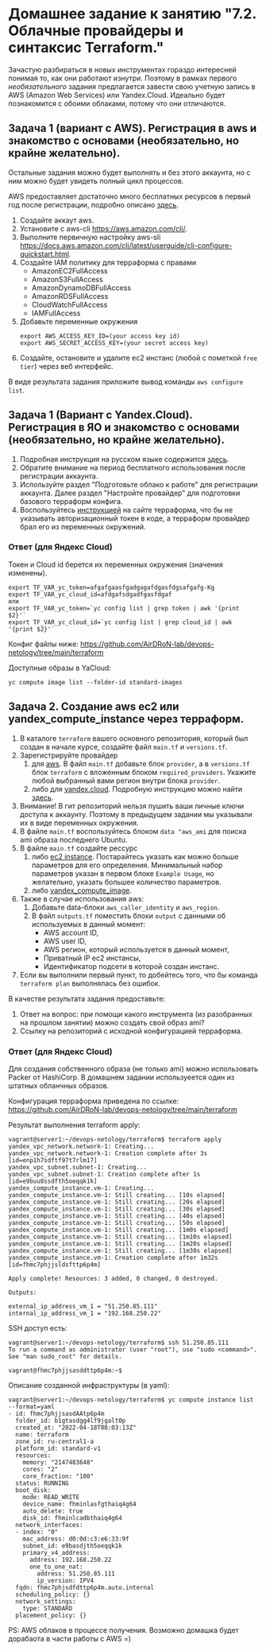 # Домашнее задание к занятию "7.2. Облачные провайдеры и синтаксис Terraform."

Зачастую разбираться в новых инструментах гораздо интересней понимая то, как они работают изнутри. 
Поэтому в рамках первого *необязательного* задания предлагается завести свою учетную запись в AWS (Amazon Web Services) или Yandex.Cloud.
Идеально будет познакомится с обоими облаками, потому что они отличаются. 

## Задача 1 (вариант с AWS). Регистрация в aws и знакомство с основами (необязательно, но крайне желательно).

Остальные задания можно будет выполнять и без этого аккаунта, но с ним можно будет увидеть полный цикл процессов. 

AWS предоставляет достаточно много бесплатных ресурсов в первый год после регистрации, подробно описано [здесь](https://aws.amazon.com/free/).
1. Создайте аккаут aws.
1. Установите c aws-cli https://aws.amazon.com/cli/.
1. Выполните первичную настройку aws-sli https://docs.aws.amazon.com/cli/latest/userguide/cli-configure-quickstart.html.
1. Создайте IAM политику для терраформа c правами
    * AmazonEC2FullAccess
    * AmazonS3FullAccess
    * AmazonDynamoDBFullAccess
    * AmazonRDSFullAccess
    * CloudWatchFullAccess
    * IAMFullAccess
1. Добавьте переменные окружения 
    ```
    export AWS_ACCESS_KEY_ID=(your access key id)
    export AWS_SECRET_ACCESS_KEY=(your secret access key)
    ```
1. Создайте, остановите и удалите ec2 инстанс (любой с пометкой `free tier`) через веб интерфейс. 

В виде результата задания приложите вывод команды `aws configure list`.

## Задача 1 (Вариант с Yandex.Cloud). Регистрация в ЯО и знакомство с основами (необязательно, но крайне желательно).

1. Подробная инструкция на русском языке содержится [здесь](https://cloud.yandex.ru/docs/solutions/infrastructure-management/terraform-quickstart).
2. Обратите внимание на период бесплатного использования после регистрации аккаунта. 
3. Используйте раздел "Подготовьте облако к работе" для регистрации аккаунта. Далее раздел "Настройте провайдер" для подготовки
базового терраформ конфига.
4. Воспользуйтесь [инструкцией](https://registry.terraform.io/providers/yandex-cloud/yandex/latest/docs) на сайте терраформа, что бы 
не указывать авторизационный токен в коде, а терраформ провайдер брал его из переменных окружений.

### Ответ (для Яндекс Cloud)

Токен и Cloud id берется их переменных окружения (значения изменены). 
```
export TF_VAR_yc_token=afgafgaasfgadgagafdgasfdgsafgafg-Kg 
export TF_VAR_yc_cloud_id=afdgafsdgadfgasfdgaf
или 
export TF_VAR_yc_token=`yc config list | grep token | awk '{print $2}'`
export TF_VAR_yc_cloud_id=`yc config list | grep cloud_id | awk '{print $2}'`
```
Конфиг файлы ниже:
https://github.com/AirDRoN-lab/devops-netology/tree/main/terraform

Доступные образы в YaCloud:
```
yc compute image list --folder-id standard-images
```

## Задача 2. Создание aws ec2 или yandex_compute_instance через терраформ. 

1. В каталоге `terraform` вашего основного репозитория, который был создан в начале курсе, создайте файл `main.tf` и `versions.tf`.
2. Зарегистрируйте провайдер 
   1. для [aws](https://registry.terraform.io/providers/hashicorp/aws/latest/docs). В файл `main.tf` добавьте
   блок `provider`, а в `versions.tf` блок `terraform` с вложенным блоком `required_providers`. Укажите любой выбранный вами регион 
   внутри блока `provider`.
   2. либо для [yandex.cloud](https://registry.terraform.io/providers/yandex-cloud/yandex/latest/docs). Подробную инструкцию можно найти 
   [здесь](https://cloud.yandex.ru/docs/solutions/infrastructure-management/terraform-quickstart).
3. Внимание! В гит репозиторий нельзя пушить ваши личные ключи доступа к аккаунту. Поэтому в предыдущем задании мы указывали
их в виде переменных окружения. 
4. В файле `main.tf` воспользуйтесь блоком `data "aws_ami` для поиска ami образа последнего Ubuntu.  
5. В файле `main.tf` создайте рессурс 
   1. либо [ec2 instance](https://registry.terraform.io/providers/hashicorp/aws/latest/docs/resources/instance).
   Постарайтесь указать как можно больше параметров для его определения. Минимальный набор параметров указан в первом блоке 
   `Example Usage`, но желательно, указать большее количество параметров.
   2. либо [yandex_compute_image](https://registry.terraform.io/providers/yandex-cloud/yandex/latest/docs/resources/compute_image).
6. Также в случае использования aws:
   1. Добавьте data-блоки `aws_caller_identity` и `aws_region`.
   2. В файл `outputs.tf` поместить блоки `output` с данными об используемых в данный момент: 
       * AWS account ID,
       * AWS user ID,
       * AWS регион, который используется в данный момент, 
       * Приватный IP ec2 инстансы,
       * Идентификатор подсети в которой создан инстанс.  
7. Если вы выполнили первый пункт, то добейтесь того, что бы команда `terraform plan` выполнялась без ошибок. 

В качестве результата задания предоставьте:
1. Ответ на вопрос: при помощи какого инструмента (из разобранных на прошлом занятии) можно создать свой образ ami?
1. Ссылку на репозиторий с исходной конфигурацией терраформа.  

### Ответ (для Яндекс Cloud)

   Для создания собственного образа (не только ami) можно использовать Packer от HashiCorp. В домашнем задании используеется один из штатных обланчных образов.
   
   Конфигурация терраформа приведена по ссылке:
 https://github.com/AirDRoN-lab/devops-netology/tree/main/terraform
 
   Результат выполнения terraform apply:

```
vagrant@server1:~/devops-netology/terraform$ terraform apply
yandex_vpc_network.network-1: Creating...
yandex_vpc_network.network-1: Creation complete after 3s [id=enp1h7sdftf97t7rlm17]
yandex_vpc_subnet.subnet-1: Creating...
yandex_vpc_subnet.subnet-1: Creation complete after 1s [id=e9buu8ssdfth5oeqqk1k]
yandex_compute_instance.vm-1: Creating...
yandex_compute_instance.vm-1: Still creating... [10s elapsed]
yandex_compute_instance.vm-1: Still creating... [20s elapsed]
yandex_compute_instance.vm-1: Still creating... [30s elapsed]
yandex_compute_instance.vm-1: Still creating... [40s elapsed]
yandex_compute_instance.vm-1: Still creating... [50s elapsed]
yandex_compute_instance.vm-1: Still creating... [1m0s elapsed]
yandex_compute_instance.vm-1: Still creating... [1m10s elapsed]
yandex_compute_instance.vm-1: Still creating... [1m20s elapsed]
yandex_compute_instance.vm-1: Still creating... [1m30s elapsed]
yandex_compute_instance.vm-1: Creation complete after 1m32s [id=fhmc7phjjsldsfttp6p4m]

Apply complete! Resources: 3 added, 0 changed, 0 destroyed.

Outputs:

external_ip_address_vm_1 = "51.250.85.111"
internal_ip_address_vm_1 = "192.168.250.22"
```
SSH доступ есть:
```
vagrant@server1:~/devops-netology/terraform$ ssh 51.250.85.111
To run a command as administrator (user "root"), use "sudo <command>".
See "man sudo_root" for details.

vagrant@fhmc7phjjsasddttp6p4m:~$ 

```
Описание созданной инфраструктуры (в yaml):
```
vagrant@server1:~/devops-netology/terraform$ yc compute instance list --format=yaml
- id: fhmc7phjjsasdAAtp6p4m
  folder_id: b1gtasdgg4lf9jgalt0p
  created_at: "2022-04-18T08:03:13Z"
  name: terraform
  zone_id: ru-central1-a
  platform_id: standard-v1
  resources:
    memory: "2147483648"
    cores: "2"
    core_fraction: "100"
  status: RUNNING
  boot_disk:
    mode: READ_WRITE
    device_name: fhminlasfgthaiq4g64
    auto_delete: true
    disk_id: fhminlcadbthaiq4g64
  network_interfaces:
  - index: "0"
    mac_address: d0:0d:c3:e6:33:9f
    subnet_id: e9basdjth5oeqqk1k
    primary_v4_address:
      address: 192.168.250.22
      one_to_one_nat:
        address: 51.250.85.111
        ip_version: IPV4
  fqdn: fhmc7phjsdfdttp6p4m.auto.internal
  scheduling_policy: {}
  network_settings:
    type: STANDARD
  placement_policy: {}
```
PS: AWS облаков в процессе получения. Возможно домашка будет дорабаота в части работы с AWS =)
